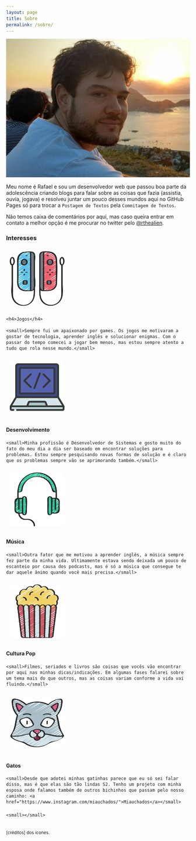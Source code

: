 ```yaml
---
layout: page
title: Sobre
permalink: /sobre/
---
```


<img src="/assets/sobre/eu2.jpg" class="foto_sobre" style="">

Meu nome é Rafael e sou um desenvolvedor web que passou boa parte da adolescência criando blogs para falar sobre as coisas que fazia (assistia, ouvia, jogava) e resolveu juntar um pouco desses mundos aqui no GitHub Pages só para trocar a `Postagem de Textos` pela `Commitagem de Textos`.

Não temos caixa de comentários por aqui, mas caso queira entrar em contato a melhor opção é me procurar no twitter pelo [@rthealien].

### Interesses

<div class="interesseiro">
<div class="interesses">
	<img src="/assets/sobre/controle-de-video-game.png" style="-moz-border-radius: 5%;border-radius: 5%;width: 150px;margin: 10px;">

	<h4>Jogos</h4>

	<small>Sempre fui um apaixonado por games. Os jogos me motivaram a gostar de tecnologia, aprender inglês e solucionar enigmas. Com o passar do tempo comecei a jogar bem menos, mas estou sempre atento a tudo que rola nesse mundo.</small>
</div>

<div class="interesses">
	<img src="/assets/sobre/desenvolvimento-web.png" style="-moz-border-radius: 5%;border-radius: 5%;width: 150px;margin: 10px;">
	<h4>Desenvolvimento</h4>

	<small>Minha profissão é Desenvolvedor de Sistemas e gosto muito do fato do meu dia a dia ser baseado em encontrar soluções para problemas. Estou sempre pesquisando novas formas de solução e é claro que os problemas sempre vão se aprimorando também.</small>

</div>
<div class="interesses">
	<img src="/assets/sobre/fones-de-ouvido.png" style="-moz-border-radius: 5%;border-radius: 5%;width: 150px;margin: 10px;">
	<h4>Música</h4>

	<small>Outra fator que me motivou a aprender inglês, a música sempre fez parte da minha vida. Ultimamente estava sendo deixada um pouco de escanteio por causa dos podcasts, mas é só a música que consegue te dar aquele ânimo quando você mais precisa.</small>
</div>
<div class="interesses">
	<img src="/assets/sobre/pipoca.png" style="-moz-border-radius: 5%;border-radius: 5%;width: 150px;margin: 10px;">
	<h4>Cultura Pop</h4>

	<small>Filmes, seriados e livros são coisas que vocês vão encontrar por aqui nas minhas dicas/indicações. Em algumas fases falarei sobre um tema mais do que outros, mas as coisas variam conforme a vida vai fluindo.</small>
</div>
<div class="interesses">
	<img src="/assets/sobre/cat.png" style="-moz-border-radius: 5%;border-radius: 5%;width: 150px;margin: 10px;">
	<h4>Gatos</h4>

	<small>Desde que adotei minhas gatinhas parece que eu só sei falar disso, mas é que elas são tão lindas S2. Tenho um projeto com minha esposa onde falamos também de outros bichinhos que passam pelo nosso caminho: <a href="https://www.instagram.com/miauchados/">Miauchados</a></small>
</div>
<div class="interesses">
	<img src="/assets/sobre/cat.png" style="-moz-border-radius: 5%;border-radius: 5%;width: 150px;margin: 10px; display: none;">
	<h4></h4>

	<small></small>
</div>
</div>



<br/>
<small>[créditos] dos ícones.</small>

[@rthealien]:https://twitter.com/rthealien
[créditos]:https://www.flaticon.com/br/autores/juicy-fish